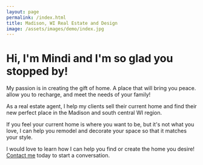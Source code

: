 ```yaml
---
layout: page
permalink: /index.html
title: Madison, WI Real Estate and Design
image: /assets/images/demo/index.jpg
---
```


# Hi, I'm Mindi and I'm so glad you stopped by!

My passion is in creating the gift of home. A place that will bring you peace. allow you to recharge, and meet the needs of your family!

As a real estate agent, I help my clients sell their current home and find their new perfect place in the Madison and south central WI region.

If you feel your current home is where you want to be, but it's not what you love, I can help you remodel and decorate your space so that it matches your style.

I would love to learn how I can help you find or create the home you desire! [Contact me](/contact) today to start a conversation.
